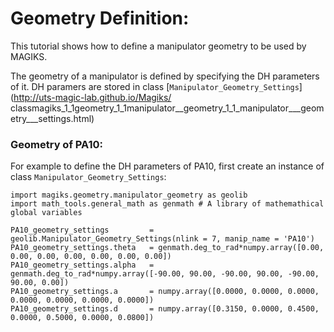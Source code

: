 # Geometry Definition:

This tutorial shows how to define a manipulator geometry to be used by MAGIKS.


The geometry of a manipulator is defined by specifying the DH parameters of it.
DH paramers are stored in class [```Manipulator_Geometry_Settings```](http://uts-magic-lab.github.io/Magiks/ classmagiks_1_1geometry_1_1manipulator__geometry_1_1_manipulator___geometry___settings.html)

### Geometry of PA10:
For example to define the DH parameters of PA10, first create an instance of class ```Manipulator_Geometry_Settings```:

```
import magiks.geometry.manipulator_geometry as geolib 
import math_tools.general_math as genmath # A library of mathemathical global variables

PA10_geometry_settings         = geolib.Manipulator_Geometry_Settings(nlink = 7, manip_name = 'PA10')
PA10_geometry_settings.theta   = genmath.deg_to_rad*numpy.array([0.00, 0.00, 0.00, 0.00, 0.00, 0.00, 0.00])
PA10_geometry_settings.alpha   = genmath.deg_to_rad*numpy.array([-90.00, 90.00, -90.00, 90.00, -90.00, 90.00, 0.00])
PA10_geometry_settings.a       = numpy.array([0.0000, 0.0000, 0.0000, 0.0000, 0.0000, 0.0000, 0.0000])
PA10_geometry_settings.d       = numpy.array([0.3150, 0.0000, 0.4500, 0.0000, 0.5000, 0.0000, 0.0800])
```


